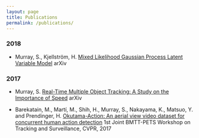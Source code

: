 ```yaml
---
layout: page
title: Publications
permalink: /publications/
---
```


### 2018
* Murray, S., Kjellström, H. [Mixed Likelihood Gaussian Process Latent Variable Model](https://arxiv.org/pdf/1811.07627.pdf) arXiv

### 2017

* Murray, S. [Real-Time Multiple Object Tracking: A Study on the Importance of Speed](https://arxiv.org/abs/1709.03572) arXiv

* Barekatain, M., Martí, M., Shih, H., Murray, S., Nakayama, K., Matsuo, Y. and Prendinger, H. [Okutama-Action: An aerial view video dataset for concurrent human action detection](https://arxiv.org/pdf/1706.03038.pdf) 1st Joint BMTT-PETS Workshop on Tracking and Surveillance, CVPR, 2017
